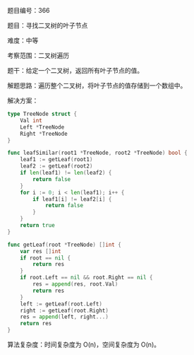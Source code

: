 题目编号：366

题目：寻找二叉树的叶子节点

难度：中等

考察范围：二叉树遍历

题干：给定一个二叉树，返回所有叶子节点的值。

解题思路：遍历整个二叉树，将叶子节点的值存储到一个数组中。

解决方案：

```go
type TreeNode struct {
    Val int
    Left *TreeNode
    Right *TreeNode
}

func leafSimilar(root1 *TreeNode, root2 *TreeNode) bool {
    leaf1 := getLeaf(root1)
    leaf2 := getLeaf(root2)
    if len(leaf1) != len(leaf2) {
        return false
    }
    for i := 0; i < len(leaf1); i++ {
        if leaf1[i] != leaf2[i] {
            return false
        }
    }
    return true
}

func getLeaf(root *TreeNode) []int {
    var res []int
    if root == nil {
        return res
    }
    if root.Left == nil && root.Right == nil {
        res = append(res, root.Val)
        return res
    }
    left := getLeaf(root.Left)
    right := getLeaf(root.Right)
    res = append(left, right...)
    return res
}
```

算法复杂度：时间复杂度为 O(n)，空间复杂度为 O(n)。